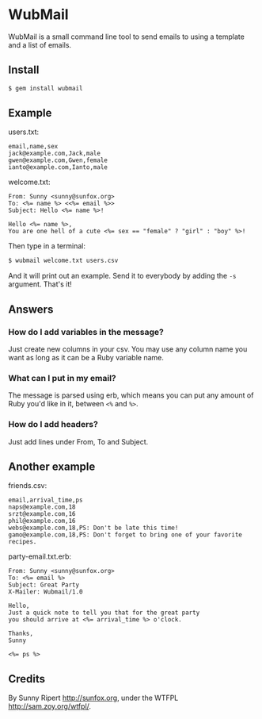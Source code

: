 WubMail
=======

WubMail is a small command line tool to send emails to using a template and a list of emails.

Install
-------

```sh
$ gem install wubmail
```

Example
-------

users.txt:

```csv
email,name,sex
jack@example.com,Jack,male
gwen@example.com,Gwen,female
ianto@example.com,Ianto,male
```

welcome.txt:

```erb
From: Sunny <sunny@sunfox.org>
To: <%= name %> <<%= email %>>
Subject: Hello <%= name %>!

Hello <%= name %>,
You are one hell of a cute <%= sex == "female" ? "girl" : "boy" %>!
```

Then type in a terminal:

```sh
$ wubmail welcome.txt users.csv
```

And it will print out an example. Send it to everybody by adding the `-s` argument. That's it!


Answers
-------

### How do I add variables in the message?

Just create new columns in your csv. You may use any column name you want as long as it can be a Ruby variable name.

### What can I put in my email?

The message is parsed using erb, which means you can put any amount of Ruby you'd like in it, between `<%` and `%>`.

### How do I add headers?

Just add lines under From, To and Subject.


Another example
---------------

friends.csv:

```csv
email,arrival_time,ps
naps@example.com,18
srzt@example.com,16
phil@example.com,16
webs@example.com,18,PS: Don't be late this time!
gamo@example.com,18,PS: Don't forget to bring one of your favorite recipes.
```

party-email.txt.erb:

```erb
From: Sunny <sunny@sunfox.org>
To: <%= email %>
Subject: Great Party
X-Mailer: Wubmail/1.0

Hello,
Just a quick note to tell you that for the great party
you should arrive at <%= arrival_time %> o'clock.

Thanks,
Sunny

<%= ps %>
```

Credits
-------

By Sunny Ripert <http://sunfox.org>, under the WTFPL <http://sam.zoy.org/wtfpl/>.